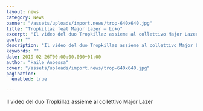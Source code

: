 ```yaml
---
layout: news
category: News
banner: "/assets/uploads/import.news/trop-640x640.jpg"
title: "Tropkillaz feat Major Lazer – Loko"
excerpt: "Il video del duo Tropkillaz assieme al collettivo Major Lazer"
quote: ""
description: "Il video del duo Tropkillaz assieme al collettivo Major Lazer"
keywords: ""
date: 2019-02-26T00:00:00.000+01:00
author: "Haile Anbessa"
cover: "/assets/uploads/import.news/trop-640x640.jpg"
pagination:
  enabled: true

---
```


Il video del duo Tropkillaz assieme al collettivo Major Lazer